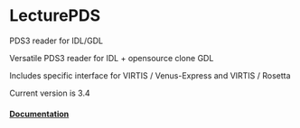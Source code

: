 # LecturePDS
PDS3 reader for IDL/GDL

Versatile PDS3 reader for IDL + opensource clone GDL

Includes specific interface for VIRTIS / Venus-Express and VIRTIS / Rosetta

Current version is 3.4

#### [Documentation](Virtispds_3.4b.pdf)
